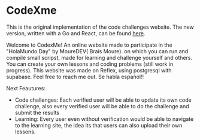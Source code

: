 # CodeXme

This is the original implementation of the code challenges website. The new version, written with a Go and React, can be found [here](https://github.com/Gioak1993/Code-x-me).


Welcome to CodexMe! An online website made to participate in the "HolaMundo Day" by MoureDEV( Brais Moure). on which you can run and compile small scripst, made for learning and challenge yourself and others. You can create your own lessons and coding problems (still work in progress). This website was made on Reflex, using postgresql with supabase. Feel free to reach me out. Se habla español!!

Next Feautures:

- Code challenges: Each verified user will be able to update its own code challenge, also every verified user will be able to do the challenge and submit the results
- Learning: Every user even without verification would be able to navigate to the learning site, the idea its that users can also upload their own lessons.


